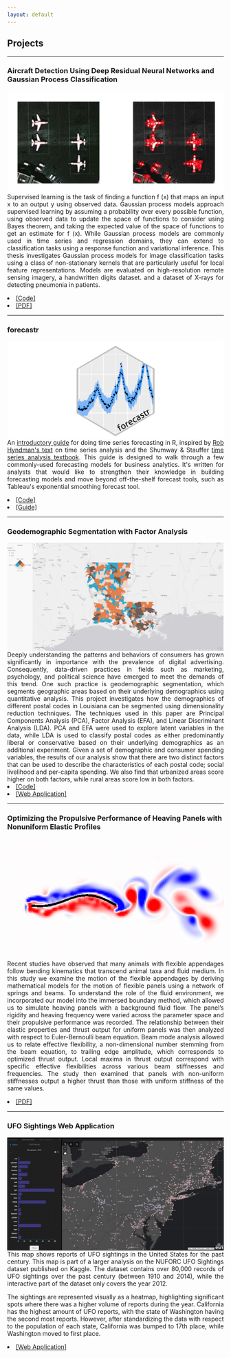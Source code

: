```yaml
---
layout: default
---
```


## Projects

***

### Aircraft Detection Using Deep Residual Neural Networks and Gaussian Process Classification

<img class = "img_custom" img src="images/aircraft.png" align="right" padding ="10px"/>

<div style="font-size:14px;text-align:justify;">

Supervised learning is the task of finding a function f (x) that maps an input x to an output y using observed data. Gaussian process models approach supervised learning by assuming a probability over every possible function, using observed data to update the space of functions to consider using Bayes theorem, and taking the expected value of the space of functions to get an estimate for f (x). While Gaussian process models are commonly used in time series and regression domains, they can extend to classification tasks using a response function and variational inference. This thesis investigates Gaussian process models for image classification tasks using a class of non-stationary kernels that are particularly useful for local feature representations. Models are evaluated on high-resolution remote sensing imagery, a handwritten digits dataset. and a dataset of X-rays for detecting pneumonia in patients.
<br>
<li><a href="https://github.com/hakeemtfrank/aircraft-detection" target="_blank">[Code]</a></li>
<li><a href="https://bit.ly/31CUGsh" target="_blank">[PDF]</a> </li>
</div>

---

### forecastr

<img class = "img_custom" img src="images/forecastr_wide.png" align="right" padding-left ="10px"/>

<div style="font-size:14px;text-align:justify;">

An [introductory guide](http://hakeemtfrank.github.io/forecastr) for doing time series forecasting in R, inspired by [Rob Hyndman's text](https://otexts.com/fpp2/) on time series analysis and the Shumway & Stauffer [time series analysis textbook](https://www.stat.pitt.edu/stoffer/tsa4/tsa4.pdf). This guide is designed to walk through a few commonly-used forecasting models for business analytics. It's written for analysts that would like to strengthen their knowledge in building forecasting models and move beyond off-the-shelf forecast tools, such as Tableau's exponential smoothing forecast tool. 
<br>
<li><a href="https://github.com/hakeemtfrank/forecastr" target="_blank">[Code]</a></li>
<li><a href="https://hakeemtfrank.github.io/forecastr/" target="_blank">[Guide]</a> </li>
</div>

---
### Geodemographic Segmentation with Factor Analysis

<img class = "img_custom" img src="images/geodemo.jpg" align="right" padding ="10px"/>

<div style="font-size:14px;text-align:justify;">
<br>
Deeply understanding the patterns and behaviors of consumers has grown significantly in importance with the prevalence of digital advertising. Consequently, data-driven practices in fields such as marketing, psychology, and political science have emerged to meet the demands of this trend. One such practice is geodemographic segmentation, which segments geographic areas based on their underlying demographics using quantitative analysis. This project investigates how the demographics of different postal codes in Louisiana can be segmented using dimensionality reduction techniques. The techniques used in this paper are Principal Components Analysis (PCA), Factor Analysis (EFA), and Linear Discriminant Analysis (LDA). PCA and EFA were used to explore latent variables in the data, while LDA is used to classify postal codes as either predominantly liberal or conservative based on their underlying demographics as an additional experiment. Given a set of demographic and consumer spending variables, the results of our analysis show that there are two distinct factors that can be used to describe the characteristics of each postal code; social livelihood and per-capita spending. We also find that urbanized areas score higher on both factors, while rural areas score low in both factors.
<br>
<li><a href="https://github.com/hakeemtfrank/geodemographic-segmentation" target="_blank">[Code]</a></li>
<li><a href="https://bit.ly/2VPl2p0" target="_blank">[Web Application]</a></li>
</div>

---
### Optimizing the Propulsive Performance of Heaving Panels with Nonuniform Elastic Profiles

<img class = "img_custom" img src="images/panel.png" align="right" padding ="10px"/>

<div style="font-size:14px;text-align:justify;">

Recent studies have observed that many animals with flexible appendages follow bending kinematics that transcend animal taxa and fluid medium. In this study we examine the motion of the flexible appendages by deriving mathematical models for the motion of flexible panels using a network of springs and beams. To understand the role of the fluid environment, we incorporated our model into the immersed boundary method, which allowed us to simulate heaving panels with a background fluid flow. The panel’s rigidity and heaving frequency were varied across the parameter space and their propulsive performance was recorded. The relationship between their elastic properties and thrust output for uniform panels was then analyzed with respect to Euler-Bernoulli beam equation. Beam mode analysis allowed us to relate effective flexibility, a non-dimensional number stemming from the beam equation, to trailing edge amplitude, which corresponds to optimized thrust output. Local maxima in thrust output correspond with specific effective flexibilities across various beam stiffnesses and frequencies. The study then examined that panels with non-uniform stiffnesses output a higher thrust than those with uniform stiffness of the same values.
<br>
<li><a href="https://bit.ly/3kxLIFh" target="_blank">[PDF]</a></li>
</div>

---
### UFO Sightings Web Application

<img class = "img_custom" img src="images/aliens.png" align="right" padding ="10px"/>

<div style="font-size:14px;text-align:justify;">

This map shows reports of UFO sightings in the United States for the past century. This map is part of a larger analysis on the NUFORC UFO Sightings dataset published on Kaggle. The dataset contains over 80,000 records of UFO sightings over the past century (between 1910 and 2014), while the interactive part of the dataset only covers the year 2012.

The sightings are represented visually as a heatmap, highlighting significant spots where there was a higher volume of reports during the year. California has the highest amount of UFO reports, with the state of Washington having the second most reports. However, after standardizing the data with respect to the population of each state, California was bumped to 17th place, while Washington moved to first place.
<br>
<li><a href="https://arcg.is/1OjDbf" target="_blank">[Web Application]</a></li>
</div>

